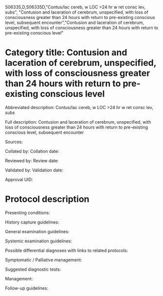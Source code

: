 S06335,D,S06335D,"Contus/lac cereb, w LOC >24 hr w ret consc lev, subs", "Contusion and laceration of cerebrum, unspecified, with loss of consciousness greater than 24 hours with return to pre-existing conscious level, subsequent encounter","Contusion and laceration of cerebrum, unspecified, with loss of consciousness greater than 24 hours with return to pre-existing conscious level"
# Category title: Contusion and laceration of cerebrum, unspecified, with loss of consciousness greater than 24 hours with return to pre-existing conscious level

Abbreviated description: Contus/lac cereb, w LOC >24 hr w ret consc lev, subs

Full description: Contusion and laceration of cerebrum, unspecified, with loss of consciousness greater than 24 hours with return to pre-existing conscious level, subsequent encounter

Sources:

Collated by:
Collation date:

Reviewed by:
Review date:

Validated by:
Validation date:

Approval UID:

# Protocol description

Presenting conditions:

History capture guidelines:

General examination guidelines:

Systemic examination guidelines:

Possible differential diagnoses with links to related protocols:

Symptomatic / Palliative management:

Suggested diagnostic tests:

Management:

Follow-up guidelines:
